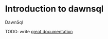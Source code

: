 # Introduction to dawnsql
DawnSql

TODO: write [great documentation](http://jacobian.org/writing/what-to-write/)
